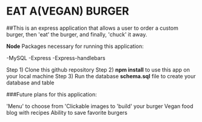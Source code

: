 # EAT A(VEGAN) BURGER
##This is an express application that allows a user to order a custom burger, then 'eat' the burger, and finally, 'chuck' it away.

**Node** Packages necessary for running this application: 

-MySQL
-Express
-Express-handlebars

Step 1) Clone this github repository
Step 2) **npm install** to use this app on your local machine
Step 3) Run the database **schema.sql** file to create your database and table

###Future plans for this application:

'Menu' to choose from
'Clickable images to 'build' your burger
Vegan food blog with recipes
Ability to save favorite burgers

